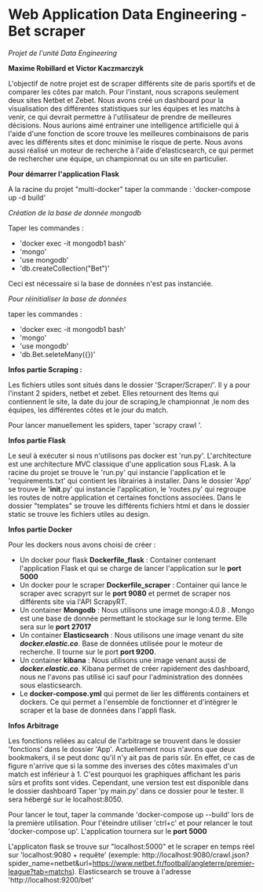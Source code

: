 # Web Application Data Engineering - Bet scraper
*Projet de l'unité Data Engineering*

**Maxime Robillard et Victor Kaczmarczyk**

L'objectif de notre projet est de scraper différents site de paris sportifs et de comparer les côtes par match. Pour l'instant, nous scrapons seulement deux sites Netbet et Zebet.
Nous avons créé un dashboard pour la visualisation des différentes statistiques sur les équipes et les matchs à venir, ce qui devrait permettre à l'utilisateur de prendre de meilleures décisions. Nous aurions aimé entrainer une intelligence artificielle qui à l'aide d'une fonction de score trouve les meilleures combinaisons de paris avec les différents sites et donc minimise le risque de perte.
Nous avons aussi réalisé un moteur de recherche à l'aide d'elasticsearch, ce qui permet de rechercher une équipe, un championnat ou un site en particulier.

**Pour démarrer l'application Flask**

A la racine du projet "multi-docker" taper la commande : 'docker-compose up -d build'

*Création de la base de donnée mongodb*

Taper les commandes :
- 'docker exec -it mongodb1 bash'
- 'mongo'
- 'use mongodb'
- 'db.createCollection("Bet")'

Ceci est nécessaire si la base de données n'est pas instanciée.

*Pour réinitialiser la base de données*  

taper les commandes :
- 'docker exec -it mongodb1 bash'
- 'mongo'
- 'use mongodb'
- 'db.Bet.seleteMany({})'

**Infos partie Scraping :**  

Les fichiers utiles sont situés dans le dossier 'Scraper/Scraper/'.
Il y a pour l'instant 2 spiders, netbet et zebet. Elles retournent des Items qui contiennent le site, la date du jour de scraping,le championnat ,le nom des équipes, les différentes côtes et le jour du match.

Pour lancer manuellement les spiders, taper 'scrapy crawl <spider name>'.

**Infos partie Flask**

Le seul à exécuter si nous n'utilisons pas docker est 'run.py'. L'architecture est une architecture MVC classique d'une application sous FLask. A la racine du projet se trouve le 'run.py' qui instancie l'application et le 'requirements.txt' qui contient les librairies à installer. Dans le dossier 'App' se trouve le '__init__.py' qui instancie l'application, le 'routes.py' qui regroupe les routes de notre application et certaines fonctions associées. Dans le dossier "templates" se trouve les différents fichiers html et dans le dossier static se trouve les fichiers utiles au design.

**Infos partie Docker**

Pour les dockers nous avons choisi de créer :
- Un docker pour flask **Dockerfile_flask** : Container contenant l'application Flask et qui se charge de lancer l'application sur le **port 5000**
- Un docker pour le scraper **Dockerfile_scraper** : Container qui lance le scraper avec scrapyrt sur le **port 9080** et permet de scraper nos différents site via l'API ScrapyRT.
- Un container **Mongodb** : Nous utilisons une image  mongo:4.0.8 . Mongo est une base de donnée permettant le stockage sur le long terme. Elle sera sur le **port 27017**
- Un container **Elasticsearch** : Nous utilisons une image venant du site ***docker.elastic.co***. Base de données utilisée pour le moteur de recherche. Il tourne sur le port **port 9200**.
- Un container **kibana** : Nous utilisons une image venant aussi de  ***docker.elastic.co***. Kibana permet de créer rapidement des dashboard, nous ne l'avons pas utilisé ici sauf pour l'administration des données sous elasticsearch.
- Le **docker-compose.yml** qui permet de lier les différents containers et dockers. Ce qui permet a l'ensemble de fonctionner et d'intégrer le scraper et la base de données dans l'appli flask.


**Infos Arbitrage**

Les fonctions reliées au calcul de l'arbitrage se trouvent dans le dossier 'fonctions' dans le dossier 'App'. Actuellement nous n'avons que deux bookmakers, il se peut donc qu'il n'y ait pas de paris sûr. En effet, ce cas de figure n'arrive que si la somme des inverses des côtes maximales d'un match est inférieur à 1. C'est pourquoi les graphiques affichant les paris sûrs et profits sont vides. Cependant, une version test est disponible dans le dossier dashboard Taper 'py main.py' dans ce dossier pour le tester. Il sera hébergé sur le localhost:8050.

Pour lancer le tout, taper la commande 'docker-compose up --build' lors de la première utilisation. Pour l'éteindre utiliser 'ctrl+c' et pour relancer le tout 'docker-compose up'.
L'application tournera sur le **port 5000**

L'applicaton flask se trouve sur "localhost:5000" et le scraper en temps réel sur 'localhost:9080 + requête' (exemple: http://localhost:9080/crawl.json?spider_name=netbet&url=https://www.netbet.fr/football/angleterre/premier-league?tab=matchs).
Elasticsearch se trouve à l'adresse 'http://localhost:9200/bet'
